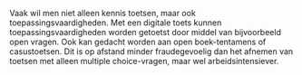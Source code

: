 Vaak wil men niet alleen kennis toetsen, maar ook toepassingsvaardigheden. Met een digitale toets kunnen toepassingsvaardigheden worden getoetst door middel van bijvoorbeeld open vragen. Ook kan gedacht worden aan open boek-tentamens of casustoetsen. Dit is op afstand minder fraudegevoelig dan het afnemen van toetsen met alleen multiple choice-vragen, maar wel arbeidsintensiever. 